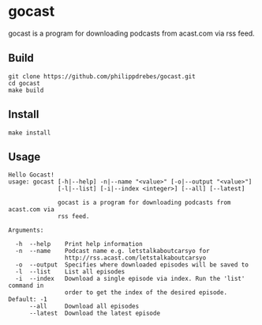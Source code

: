 # gocast
gocast is a program for downloading podcasts from acast.com via rss feed.

## Build
```shell
git clone https://github.com/philippdrebes/gocast.git
cd gocast
make build
```

## Install
```shell
make install
```

## Usage
```shell
Hello Gocast!
usage: gocast [-h|--help] -n|--name "<value>" [-o|--output "<value>"]
              [-l|--list] [-i|--index <integer>] [--all] [--latest]

              gocast is a program for downloading podcasts from acast.com via
              rss feed.

Arguments:

  -h  --help    Print help information
  -n  --name    Podcast name e.g. letstalkaboutcarsyo for
                http://rss.acast.com/letstalkaboutcarsyo
  -o  --output  Specifies where downloaded episodes will be saved to
  -l  --list    List all episodes
  -i  --index   Download a single episode via index. Run the 'list' command in
                order to get the index of the desired episode. Default: -1
      --all     Download all episodes
      --latest  Download the latest episode


```